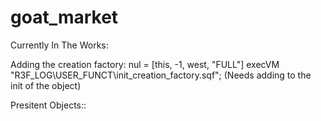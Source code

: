 # goat_market

Currently In The Works:

Adding the creation factory:
nul = [this, -1, west, "FULL"] execVM
"R3F_LOG\USER_FUNCT\init_creation_factory.sqf"; (Needs adding to the init of the object)


Presitent Objects::
